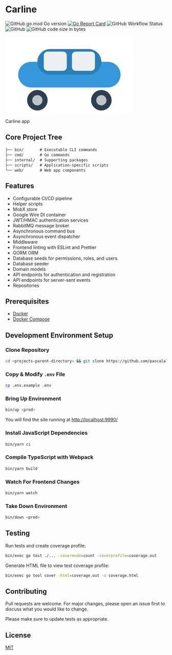 # Carline

![GitHub go.mod Go version](https://img.shields.io/github/go-mod/go-version/pascalallen/carline)
[![Go Report Card](https://goreportcard.com/badge/github.com/pascalallen/carline)](https://goreportcard.com/report/github.com/pascalallen/carline)
![GitHub Workflow Status](https://img.shields.io/github/actions/workflow/status/pascalallen/carline/go.yml)
![GitHub](https://img.shields.io/github/license/pascalallen/carline)
![GitHub code size in bytes](https://img.shields.io/github/languages/code-size/pascalallen/carline)

![Logo](web/static/logo.svg)

Carline app

## Core Project Tree

```
├── bin/       # Executable CLI commands
├── cmd/       # Go commands
├── internal/  # Supporting packages
├── scripts/   # Application-specific scripts
└── web/       # Web app components
```

## Features

- Configurable CI/CD pipeline
- Helper scripts
- MobX store
- Google Wire DI container
- JWT/HMAC authentication services
- RabbitMQ message broker
- Asynchronous command bus
- Asynchronous event dispatcher
- Middleware
- Frontend linting with ESLint and Prettier
- GORM ORM
- Database seeds for permissions, roles, and users
- Database seeder
- Domain models
- API endpoints for authentication and registration
- API endpoints for server-sent events
- Repositories

## Prerequisites

- [Docker](https://www.docker.com/)
- [Docker Compose](https://docs.docker.com/compose/)

## Development Environment Setup

### Clone Repository

```bash
cd <projects-parent-directory> && git clone https://github.com/pascalallen/carline.git
```

### Copy & Modify `.env` File

```bash
cp .env.example .env
```

### Bring Up Environment

```bash
bin/up <prod>
``` 

You will find the site running at [http://localhost:9990/](http://localhost:9990/)

### Install JavaScript Dependencies

```bash
bin/yarn ci
```

### Compile TypeScript with Webpack

```bash
bin/yarn build
```

### Watch For Frontend Changes

```bash
bin/yarn watch
```

### Take Down Environment

```bash
bin/down <prod>
```

## Testing

Run tests and create coverage profile:

```bash
bin/exec go test ./... -covermode=count -coverprofile=coverage.out
```

Generate HTML file to view test coverage profile:

```bash
bin/exec go tool cover -html=coverage.out -o coverage.html
```

## Contributing

Pull requests are welcome. For major changes, please open an issue first
to discuss what you would like to change.

Please make sure to update tests as appropriate.

## License

[MIT](LICENSE)
